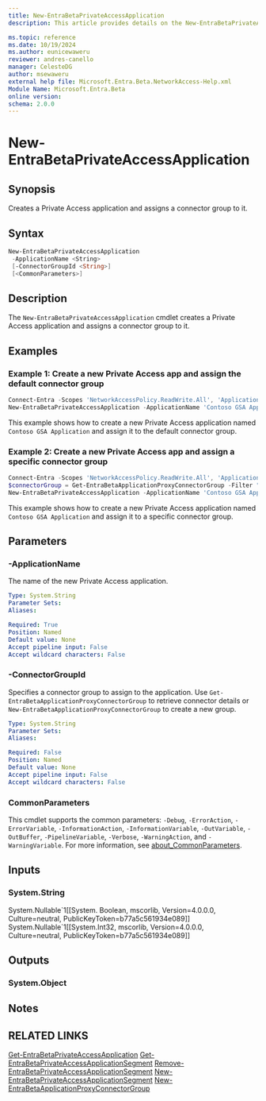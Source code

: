 ```yaml
---
title: New-EntraBetaPrivateAccessApplication
description: This article provides details on the New-EntraBetaPrivateAccessApplication command.

ms.topic: reference
ms.date: 10/19/2024
ms.author: eunicewaweru
reviewer: andres-canello
manager: CelesteDG
author: msewaweru
external help file: Microsoft.Entra.Beta.NetworkAccess-Help.xml
Module Name: Microsoft.Entra.Beta
online version:
schema: 2.0.0
---
```


# New-EntraBetaPrivateAccessApplication

## Synopsis

Creates a Private Access application and assigns a connector group to it.

## Syntax

```powershell
New-EntraBetaPrivateAccessApplication
 -ApplicationName <String>
 [-ConnectorGroupId <String>]
 [<CommonParameters>]
```

## Description

The `New-EntraBetaPrivateAccessApplication` cmdlet creates a Private Access application and assigns a connector group to it.

## Examples

### Example 1: Create a new Private Access app and assign the default connector group

```powershell
Connect-Entra -Scopes 'NetworkAccessPolicy.ReadWrite.All', 'Application.ReadWrite.All', 'NetworkAccess.ReadWrite.All'
New-EntraBetaPrivateAccessApplication -ApplicationName 'Contoso GSA Application'
```

This example shows how to create a new Private Access application named `Contoso GSA Application` and assign it to the default connector group.

### Example 2: Create a new Private Access app and assign a specific connector group

```powershell
Connect-Entra -Scopes 'NetworkAccessPolicy.ReadWrite.All', 'Application.ReadWrite.All', 'NetworkAccess.ReadWrite.All'
$connectorGroup = Get-EntraBetaApplicationProxyConnectorGroup -Filter "Name eq 'Contoso GSA Group'"
New-EntraBetaPrivateAccessApplication -ApplicationName 'Contoso GSA Application' -ConnectorGroupId $connectorGroup.Id
```

This example shows how to create a new Private Access application named `Contoso GSA Application` and assign it to a specific connector group.

## Parameters

### -ApplicationName

The name of the new Private Access application.

```yaml
Type: System.String
Parameter Sets:
Aliases: 

Required: True
Position: Named
Default value: None
Accept pipeline input: False
Accept wildcard characters: False
```

### -ConnectorGroupId

Specifies a connector group to assign to the application. Use `Get-EntraBetaApplicationProxyConnectorGroup` to retrieve connector details or `New-EntraBetaApplicationProxyConnectorGroup` to create a new group.

```yaml
Type: System.String
Parameter Sets:
Aliases:

Required: False
Position: Named
Default value: None
Accept pipeline input: False
Accept wildcard characters: False
```

### CommonParameters

This cmdlet supports the common parameters: `-Debug`, `-ErrorAction`, `-ErrorVariable`, `-InformationAction`, `-InformationVariable`, `-OutVariable`, `-OutBuffer`, `-PipelineVariable`, `-Verbose`, `-WarningAction`, and `-WarningVariable`. For more information, see [about_CommonParameters](https://go.microsoft.com/fwlink/?LinkID=113216).

## Inputs

### System.String

System.Nullable\`1\[\[System. Boolean, mscorlib, Version=4.0.0.0, Culture=neutral, PublicKeyToken=b77a5c561934e089\]\] System.Nullable\`1\[\[System.Int32, mscorlib, Version=4.0.0.0, Culture=neutral, PublicKeyToken=b77a5c561934e089\]\]

## Outputs

### System.Object

## Notes

## RELATED LINKS

[Get-EntraBetaPrivateAccessApplication](Get-EntraBetaPrivateAccessApplication.md)
[Get-EntraBetaPrivateAccessApplicationSegment](Get-EntraBetaPrivateAccessApplicationSegment.md)
[Remove-EntraBetaPrivateAccessApplicationSegment](Remove-EntraBetaPrivateAccessApplicationSegment.md)
[New-EntraBetaPrivateAccessApplicationSegment](New-EntraBetaPrivateAccessApplicationSegment.md)
[New-EntraBetaApplicationProxyConnectorGroup](../Applications/New-EntraBetaApplicationProxyConnectorGroup.md)
